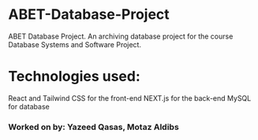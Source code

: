 # ABET-Database-Project
ABET Database Project. An archiving database project for the course Database Systems and Software Project.

# Technologies used:
React and Tailwind CSS for the front-end
NEXT.js for the back-end
MySQL for database

### Worked on by: Yazeed Qasas, Motaz Aldibs

